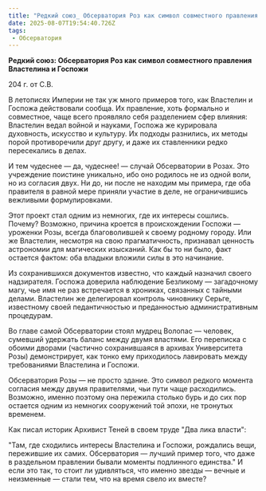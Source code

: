 ```yaml
---
title: "Редкий союз_ Обсерватория Роз как символ совместного правления Властелина и Госпожи"
date: 2025-08-07T19:54:40.726Z
tags:
 - Обсерватория
---
```


**Редкий союз: Обсерватория Роз как символ совместного правления
Властелина и Госпожи**

204 г. от С.В.

В летописях Империи не так уж много примеров того, как Властелин и
Госпожа действовали сообща. Их правление, хоть формально и совместное,
чаще всего проявляло себя разделением сфер влияния: Властелин ведал
войной и науками, Госпожа же курировала духовность, искусство и
культуру. Их подходы разнились, их методы порой противоречили друг
другу, и даже их ставленники редко пересекались в делах.

И тем чудеснее — да, чудеснее! — случай Обсерватории в Розах. Это
учреждение поистине уникально, ибо оно родилось не из одной воли, но из
согласия двух. Ни до, ни после не находим мы примера, где оба правителя
в равной мере приняли участие в деле, не ограничившись вежливыми
формулировками.

Этот проект стал одним из немногих, где их интересы сошлись. Почему?
Возможно, причина кроется в происхождении Госпожи — уроженки Розы,
всегда благоволившей к своему родному городу. Или же Властелин, несмотря
на свою прагматичность, признавал ценность астрономии для магических
изысканий. Как бы то ни было, факт остается фактом: оба владыки вложили
силы в это начинание.

Из сохранившихся документов известно, что каждый назначил своего
надзирателя. Госпожа доверила наблюдение Безликому — загадочному магу,
чье имя не раз встречается в хрониках, связанных с тайными делами.
Властелин же делегировал контроль чиновнику Серьге, известному своей
педантичностью и преданностью административным процедурам.

Во главе самой Обсерватории стоял мудрец Волопас — человек, сумевший
удержать баланс между двумя властями. Его переписка с обоими дворами
(частично сохранившаяся в архивах Университета Розы) демонстрирует, как
тонко ему приходилось лавировать между требованиями Властелина и
Госпожи.

Обсерватория Розы — не просто здание. Это символ редкого момента
согласия между двумя правителями, чьи пути чаще расходились. Возможно,
именно поэтому она пережила столько бурь и до сих пор остается одним из
немногих сооружений той эпохи, не тронутых временем.

Как писал историк Архивист Теней в своем труде "Два лика власти":

"Там, где сходились интересы Властелина и Госпожи, рождались вещи,
пережившие их самих. Обсерватория — лучший пример того, что даже в
раздельном правлении бывали моменты подлинного единства." И если это
так, то стоит ли удивляться, что именно звезды — вечные и неизменные —
стали тем, что на время свело их вместе?
